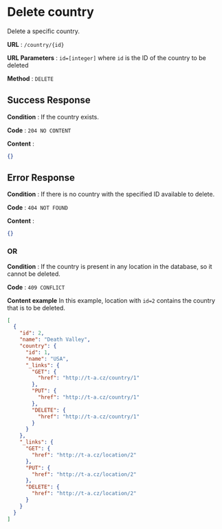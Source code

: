 # Delete country

Delete a specific country.

**URL** : `/country/{id}`

**URL Parameters** : `id=[integer]` where `id` is the ID of the country to be deleted

**Method** : `DELETE`

## Success Response

**Condition** : If the country exists.

**Code** : `204 NO CONTENT`

**Content** : 
```json
{}
```

## Error Response

**Condition** : If there is no country with the specified ID available to delete.

**Code** : `404 NOT FOUND`

**Content** : 
```json
{}
```

### OR

**Condition** : If the country is present in any location in the database, so it cannot be deleted.

**Code** : `409 CONFLICT`

**Content example** In this example, location with `id=2` contains the country that is to be deleted.

```json
[
  {
    "id": 2,
    "name": "Death Valley",
    "country": {
      "id": 1,
      "name": "USA",
      "_links": {
        "GET": {
          "href": "http://t-a.cz/country/1"
        },
        "PUT": {
          "href": "http://t-a.cz/country/1"
        },
        "DELETE": {
          "href": "http://t-a.cz/country/1"
        }
      }
    },
    "_links": {
      "GET": {
        "href": "http://t-a.cz/location/2"
      },
      "PUT": {
        "href": "http://t-a.cz/location/2"
      },
      "DELETE": {
        "href": "http://t-a.cz/location/2"
      }
    }
  }
]
```
